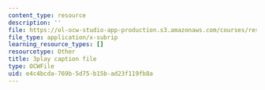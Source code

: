 ```yaml
---
content_type: resource
description: ''
file: https://ol-ocw-studio-app-production.s3.amazonaws.com/courses/res-9-003-brains-minds-and-machines-summer-course-summer-2015/e4c4bcda769b5d75b15bad23f119fb8a_43kansULeBE.vtt
file_type: application/x-subrip
learning_resource_types: []
resourcetype: Other
title: 3play caption file
type: OCWFile
uid: e4c4bcda-769b-5d75-b15b-ad23f119fb8a
---
```

